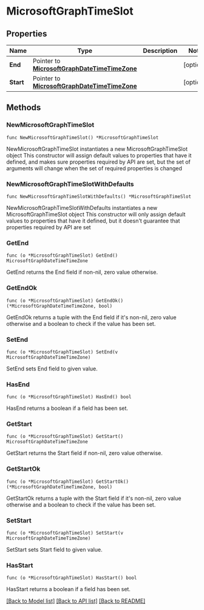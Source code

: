 # MicrosoftGraphTimeSlot

## Properties

Name | Type | Description | Notes
------------ | ------------- | ------------- | -------------
**End** | Pointer to [**MicrosoftGraphDateTimeTimeZone**](MicrosoftGraphDateTimeTimeZone.md) |  | [optional] 
**Start** | Pointer to [**MicrosoftGraphDateTimeTimeZone**](MicrosoftGraphDateTimeTimeZone.md) |  | [optional] 

## Methods

### NewMicrosoftGraphTimeSlot

`func NewMicrosoftGraphTimeSlot() *MicrosoftGraphTimeSlot`

NewMicrosoftGraphTimeSlot instantiates a new MicrosoftGraphTimeSlot object
This constructor will assign default values to properties that have it defined,
and makes sure properties required by API are set, but the set of arguments
will change when the set of required properties is changed

### NewMicrosoftGraphTimeSlotWithDefaults

`func NewMicrosoftGraphTimeSlotWithDefaults() *MicrosoftGraphTimeSlot`

NewMicrosoftGraphTimeSlotWithDefaults instantiates a new MicrosoftGraphTimeSlot object
This constructor will only assign default values to properties that have it defined,
but it doesn't guarantee that properties required by API are set

### GetEnd

`func (o *MicrosoftGraphTimeSlot) GetEnd() MicrosoftGraphDateTimeTimeZone`

GetEnd returns the End field if non-nil, zero value otherwise.

### GetEndOk

`func (o *MicrosoftGraphTimeSlot) GetEndOk() (*MicrosoftGraphDateTimeTimeZone, bool)`

GetEndOk returns a tuple with the End field if it's non-nil, zero value otherwise
and a boolean to check if the value has been set.

### SetEnd

`func (o *MicrosoftGraphTimeSlot) SetEnd(v MicrosoftGraphDateTimeTimeZone)`

SetEnd sets End field to given value.

### HasEnd

`func (o *MicrosoftGraphTimeSlot) HasEnd() bool`

HasEnd returns a boolean if a field has been set.

### GetStart

`func (o *MicrosoftGraphTimeSlot) GetStart() MicrosoftGraphDateTimeTimeZone`

GetStart returns the Start field if non-nil, zero value otherwise.

### GetStartOk

`func (o *MicrosoftGraphTimeSlot) GetStartOk() (*MicrosoftGraphDateTimeTimeZone, bool)`

GetStartOk returns a tuple with the Start field if it's non-nil, zero value otherwise
and a boolean to check if the value has been set.

### SetStart

`func (o *MicrosoftGraphTimeSlot) SetStart(v MicrosoftGraphDateTimeTimeZone)`

SetStart sets Start field to given value.

### HasStart

`func (o *MicrosoftGraphTimeSlot) HasStart() bool`

HasStart returns a boolean if a field has been set.


[[Back to Model list]](../README.md#documentation-for-models) [[Back to API list]](../README.md#documentation-for-api-endpoints) [[Back to README]](../README.md)


